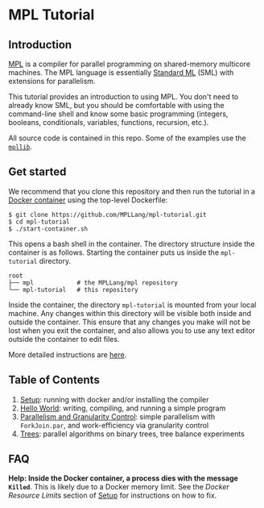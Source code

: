 # MPL Tutorial

## Introduction

[MPL][mpl] is a compiler for parallel programming on shared-memory multicore
machines. The MPL language is essentially [Standard ML][sml] (SML) with
extensions for parallelism.

This tutorial provides an introduction to using MPL. You don't need to
already know SML, but you should be comfortable with using the command-line
shell and know some basic programming (integers, booleans, conditionals,
variables, functions, recursion, etc.).

All source code is contained in this repo. Some of the examples use the
[`mpllib`](https://github.com/MPLLang/mpllib).

## Get started

We recommend that you clone this repository and then run the tutorial
in a [Docker container](https://www.docker.com/) using the top-level Dockerfile:

```
$ git clone https://github.com/MPLLang/mpl-tutorial.git
$ cd mpl-tutorial
$ ./start-container.sh
```
This opens a bash shell in the container. The directory structure inside the
container is as follows. Starting the container puts us inside the
`mpl-tutorial` directory.

```
root
├── mpl            # the MPLLang/mpl repository
└── mpl-tutorial   # this repository
```

Inside the container, the directory `mpl-tutorial` is mounted from your local
machine. Any changes within this directory will be visible both inside
and outside the container. This ensure that any changes you make will not be
lost when you exit the container, and also allows you to use any text editor
outside the container to edit files.

More detailed instructions are [here](01-setup/README.md).

## Table of Contents

1. [Setup](01-setup/README.md): running with docker and/or installing the compiler
2. [Hello World](02-hello/README.md): writing, compiling, and running a simple program
3. [Parallelism and Granularity Control](03-how-to-par/README.md): simple parallelism with `ForkJoin.par`, and work-efficiency via granularity control
4. [Trees](04-trees/README.md): parallel algorithms on binary trees, tree
balance experiments

[mpl]: https://github.com/MPLLang/mpl
[sml]: https://en.wikipedia.org/wiki/Standard_ML

## FAQ

**Help: Inside the Docker container, a process dies with the message `Killed`**.
This is likely due to a Docker memory limit. See the *Docker Resource Limits*
section of [Setup](01-setup/README.md) for instructions on how to fix.
